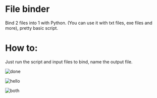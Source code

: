 # File binder
Bind 2 files into 1 with Python. (You can use it with txt files, exe files and more), pretty basic script.

# How to:

Just run the script and input files to bind, name the output file.

![done](https://user-images.githubusercontent.com/84932430/131247552-f0ba84eb-0bfb-44d5-99a5-6ebd194f89f5.png)

![hello](https://user-images.githubusercontent.com/84932430/131247571-1070a663-db84-492e-a533-e7e1012c1b19.png)

![both](https://user-images.githubusercontent.com/84932430/131247572-f6e7dec7-1e11-41cd-be44-9a238afbdc66.png)

